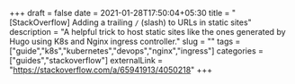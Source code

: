 +++ 
draft = false
date = 2021-01-28T17:50:04+05:30
title = "[StackOverflow] Adding a trailing `/` (slash) to URLs in static sites"
description = "A helpful trick to host static sites like the ones generated by Hugo using K8s and Nginx ingress controller."
slug = "" 
tags = ["guide","k8s","kubernetes","devops","nginx","ingress"]
categories = ["guides","stackoverflow"]
externalLink = "https://stackoverflow.com/a/65941913/4050218"
+++
